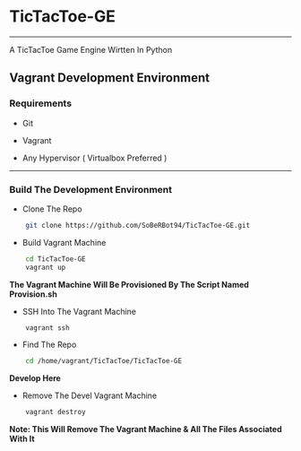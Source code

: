 # TicTacToe-GE
---
A TicTacToe Game Engine Wirtten In Python

## Vagrant Development Environment

### Requirements

* Git

* Vagrant

* Any Hypervisor ( Virtualbox Preferred )

---
### Build The Development Environment

* Clone The Repo

```bash
	git clone https://github.com/SoBeRBot94/TicTacToe-GE.git
```

* Build Vagrant Machine

```bash
	cd TicTacToe-GE
	vagrant up
```

**The Vagrant Machine Will Be Provisioned By The Script Named Provision.sh**

* SSH Into The Vagrant Machine

```bash
	vagrant ssh
```

* Find The Repo

```bash
	cd /home/vagrant/TicTacToe/TicTacToe-GE
```

**Develop Here**

* Remove The Devel Vagrant Machine

```bash
	vagrant destroy
```

**Note: This Will Remove The Vagrant Machine & All The Files Associated With It**
